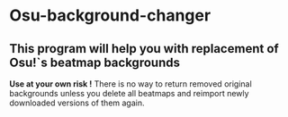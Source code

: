 # Osu-background-changer

## This program will help you with replacement of Osu!`s beatmap backgrounds

**Use at your own risk !**
There is no way to return removed original backgrounds unless you delete all beatmaps and reimport newly downloaded versions of them again.  
